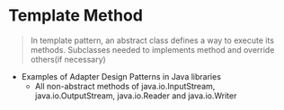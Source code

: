 # Template Method

> In template pattern, an abstract class defines a way to execute its methods. Subclasses needed to implements method and override others(if necessary)

- Examples of Adapter Design Patterns in Java libraries
	- All non-abstract methods of java.io.InputStream, java.io.OutputStream, java.io.Reader and java.io.Writer